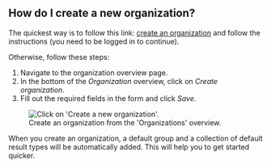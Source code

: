 ## How do I create a new organization?

The quickest way is to follow this link: [create an organization](/o/add) and
follow the instructions (you need to be logged in to continue).

Otherwise, follow these steps:

1. Navigate to the organization overview page.
1. In the bottom of the *Organization* overview, click on *Create organization*.
1. Fill out the required fields in the form and click *Save*.

<figure>
  <img src="help-organization-create.png"
  alt="Click on 'Create a new organization'."/>
  <figcaption>Create an organization from the 'Organizations' overview.
  </figcaption>
</figure>

When you create an organization, a default group and a collection of default
result types will be automatically added. This will help you to get started
quicker.  
